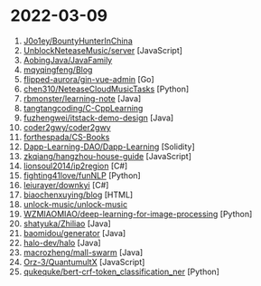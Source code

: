 # 2022-03-09

1. [J0o1ey/BountyHunterInChina](https://github.com/J0o1ey/BountyHunterInChina "重生之我是赏金猎人系列，分享自己和团队在SRC、项目实战漏洞测试过程中的有趣案例") 
2. [UnblockNeteaseMusic/server](https://github.com/UnblockNeteaseMusic/server "Revive unavailable songs for Netease Cloud Music (Refactored & Enhanced version)") [JavaScript]
3. [AobingJava/JavaFamily](https://github.com/AobingJava/JavaFamily "【Java面试+Java学习指南】 一份涵盖大部分Java程序员所需要掌握的核心知识。") 
4. [mqyqingfeng/Blog](https://github.com/mqyqingfeng/Blog "冴羽写博客的地方，预计写四个系列：JavaScript深入系列、JavaScript专题系列、ES6系列、React系列。") 
5. [flipped-aurora/gin-vue-admin](https://github.com/flipped-aurora/gin-vue-admin "基于vite+vue3+gin搭建的开发基础平台（已完成setup语法糖版本），集成jwt鉴权，权限管理，动态路由，显隐可控组件，分页封装，多点登录拦截，资源权限，上传下载，代码生成器，表单生成器等开发必备功能，五分钟一套CURD前后端代码。") [Go]
6. [chen310/NeteaseCloudMusicTasks](https://github.com/chen310/NeteaseCloudMusicTasks "网易云音乐自动任务：刷等级、云贝、云豆等") [Python]
7. [rbmonster/learning-note](https://github.com/rbmonster/learning-note "java开发 面试八股文（个人的面试及工作总结）") [Java]
8. [tangtangcoding/C-CppLearning](https://github.com/tangtangcoding/C-CppLearning "C语言与C++学习") 
9. [fuzhengwei/itstack-demo-design](https://github.com/fuzhengwei/itstack-demo-design "🎨 《重学Java设计模式》是一本互联网真实案例实践书籍。以落地解决方案为核心，从实际业务中抽离出，交易、营销、秒杀、中间件、源码等22个真实场景，来学习设计模式的运用。欢迎关注小傅哥，微信(fustack)，公众号：bugstack虫洞栈，博客：https://bugstack.cn") [Java]
10. [coder2gwy/coder2gwy](https://github.com/coder2gwy/coder2gwy "互联网首份程序员考公指南，由3位已经进入体制内的前大厂程序员联合献上。") 
11. [forthespada/CS-Books](https://github.com/forthespada/CS-Books "🔥🔥超过1000本的计算机经典书籍、个人笔记资料以及本人在各平台发表文章中所涉及的资源等。书籍资源包括C/C++、Java、Python、Go语言、数据结构与算法、操作系统、后端架构、计算机系统知识、数据库、计算机网络、设计模式、前端、汇编以及校招社招各种面经~") 
12. [Dapp-Learning-DAO/Dapp-Learning](https://github.com/Dapp-Learning-DAO/Dapp-Learning "Dapp learning project for developers at all stages. Becoming and cultivating sovereign individuals. Nonprofit organization.") [Solidity]
13. [zkqiang/hangzhou-house-guide](https://github.com/zkqiang/hangzhou-house-guide "2022年杭州购房指南，根据个人多年购房选房经历，总结而成的一篇买房攻略，涉及新房摇号和二手房选购，包含大量杭州城市规划资料。") [JavaScript]
14. [lionsoul2014/ip2region](https://github.com/lionsoul2014/ip2region "Ip2region is a offline IP location library with accuracy rate of 99.9% and 0.0x millseconds searching performance. DB file is ONLY a few megabytes with all IP address stored. binding for Java,PHP,C,Python,Nodejs,Golang,C#,lua. Binary,B-tree,Memory searching algorithm") [C#]
15. [fighting41love/funNLP](https://github.com/fighting41love/funNLP "中英文敏感词、语言检测、中外手机/电话归属地/运营商查询、名字推断性别、手机号抽取、身份证抽取、邮箱抽取、中日文人名库、中文缩写库、拆字词典、词汇情感值、停用词、反动词表、暴恐词表、繁简体转换、英文模拟中文发音、汪峰歌词生成器、职业名称词库、同义词库、反义词库、否定词库、汽车品牌词库、汽车零件词库、连续英文切割、各种中文词向量、公司名字大全、古诗词库、IT词库、财经词库、成语词库、地名词库、历史名人词库、诗词词库、医学词库、饮食词库、法律词库、汽车词库、动物词库、中文聊天语料、中文谣言数据、百度中文问答数据集、句子相似度匹配算法集合、bert资源、文本生成&摘要相关工具、cocoNLP信息抽取工具、国内电话号码正则匹配、清华大学XLORE:中英文跨语言百科知识图谱、清华大学人工智能技术…") [Python]
16. [leiurayer/downkyi](https://github.com/leiurayer/downkyi "哔哩下载姬downkyi，B站视频下载工具，支持批量下载，支持4K，支持解除地区限制下载，提供工具箱（音视频提取、去水印等）。") [C#]
17. [biaochenxuying/blog](https://github.com/biaochenxuying/blog "大前端技术为主，读书笔记、随笔、理财为辅，做个终身学习者。") [HTML]
18. [unlock-music/unlock-music](https://github.com/unlock-music/unlock-music "Unlock encrypted music file in browser. 在浏览器中解锁加密的音乐文件。") 
19. [WZMIAOMIAO/deep-learning-for-image-processing](https://github.com/WZMIAOMIAO/deep-learning-for-image-processing "deep learning for image processing including classification and object-detection etc.") [Python]
20. [shatyuka/Zhiliao](https://github.com/shatyuka/Zhiliao "知乎去广告Xposed模块") [Java]
21. [baomidou/generator](https://github.com/baomidou/generator "") [Java]
22. [halo-dev/halo](https://github.com/halo-dev/halo "✍ 一款现代化的开源博客/CMS系统。") [Java]
23. [macrozheng/mall-swarm](https://github.com/macrozheng/mall-swarm "mall-swarm是一套微服务商城系统，采用了 Spring Cloud Hoxton & Alibaba、Spring Boot 2.3、Oauth2、MyBatis、Docker、Elasticsearch、Kubernetes等核心技术，同时提供了基于Vue的管理后台方便快速搭建系统。mall-swarm在电商业务的基础集成了注册中心、配置中心、监控中心、网关等系统功能。文档齐全，附带全套Spring Cloud教程。") [Java]
24. [Orz-3/QuantumultX](https://github.com/Orz-3/QuantumultX "") [JavaScript]
25. [qukequke/bert-crf-token_classification_ner](https://github.com/qukequke/bert-crf-token_classification_ner "bert、roberta ner命名实体识别") [Python]
